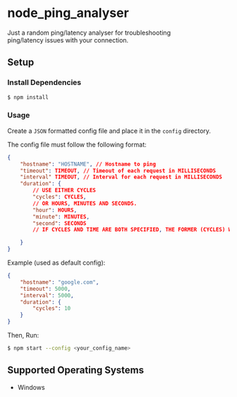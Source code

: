 # node_ping_analyser

Just a random ping/latency analyser for troubleshooting  
ping/latency issues with your connection.

## Setup

### Install Dependencies

```bash
$ npm install
```

### Usage

Create a `JSON` formatted config file and place it in the `config` directory.

The config file must follow the following format:

```json
{
    "hostname": "HOSTNAME", // Hostname to ping
    "timeout": TIMEOUT, // Timeout of each request in MILLISECONDS
    "interval" TIMEOUT, // Interval for each request in MILLISECONDS
    "duration": {
        // USE EITHER CYCLES
        "cycles": CYCLES,
        // OR HOURS, MINUTES AND SECONDS.
        "hour": HOURS,
        "minute": MINUTES,
        "second": SECONDS
        // IF CYCLES AND TIME ARE BOTH SPECIFIED, THE FORMER (CYCLES) WILL BE USED.

    }
}
```

Example (used as default config):

```json
{
    "hostname": "google.com",
    "timeout": 5000,
    "interval": 5000,
    "duration": {
        "cycles": 10
    }
}
```

Then, Run:

```bash
$ npm start --config <your_config_name>
```

## Supported Operating Systems

-   Windows
